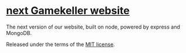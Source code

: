 # [next Gamekeller website](https://github.com/gamekeller/next/)

The next version of our website, built on node, powered by express and MongoDB.

Released under the terms of the [MIT license](LICENSE).